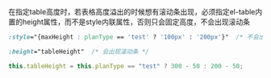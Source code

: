 在指定table高度时，若表格高度溢出的时候想有滚动条出现，必须指定el-table内置的height属性，而不是style内联属性，否则只会固定高度，不会出现滚动条

```css
:style="{maxHeight : planType == 'test' ? '100px' : '200px'}"  /* 不会出现滚动条 */

:height="tableHeight"  /* 会出现滚动条 */
```

```js
this.tableHeight = this.planType == "test" ? 300 - 50 : 200 - 50; 
```

